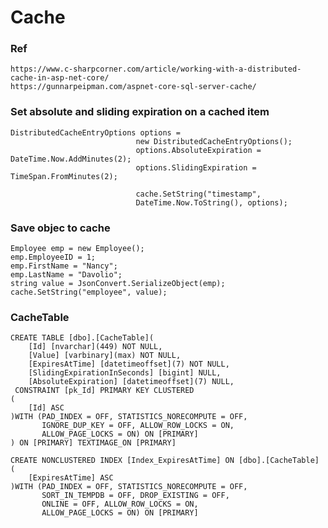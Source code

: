 # Cache
### Ref
	https://www.c-sharpcorner.com/article/working-with-a-distributed-cache-in-asp-net-core/
	https://gunnarpeipman.com/aspnet-core-sql-server-cache/

### Set absolute and sliding expiration on a cached item
	DistributedCacheEntryOptions options = 
								new DistributedCacheEntryOptions();
								options.AbsoluteExpiration = DateTime.Now.AddMinutes(2);
								options.SlidingExpiration = TimeSpan.FromMinutes(2);
            
								cache.SetString("timestamp", 
								DateTime.Now.ToString(), options);
### Save objec to cache
	Employee emp = new Employee();
	emp.EmployeeID = 1;
	emp.FirstName = "Nancy";
	emp.LastName = "Davolio";
	string value = JsonConvert.SerializeObject(emp);
	cache.SetString("employee", value);

### CacheTable
	CREATE TABLE [dbo].[CacheTable](
		[Id] [nvarchar](449) NOT NULL,
		[Value] [varbinary](max) NOT NULL,
		[ExpiresAtTime] [datetimeoffset](7) NOT NULL,
		[SlidingExpirationInSeconds] [bigint] NULL,
		[AbsoluteExpiration] [datetimeoffset](7) NULL,
	 CONSTRAINT [pk_Id] PRIMARY KEY CLUSTERED 
	(
		[Id] ASC
	)WITH (PAD_INDEX = OFF, STATISTICS_NORECOMPUTE = OFF, 
		   IGNORE_DUP_KEY = OFF, ALLOW_ROW_LOCKS = ON, 
		   ALLOW_PAGE_LOCKS = ON) ON [PRIMARY]
	) ON [PRIMARY] TEXTIMAGE_ON [PRIMARY]
 
	CREATE NONCLUSTERED INDEX [Index_ExpiresAtTime] ON [dbo].[CacheTable]
	(
		[ExpiresAtTime] ASC
	)WITH (PAD_INDEX = OFF, STATISTICS_NORECOMPUTE = OFF, 
		   SORT_IN_TEMPDB = OFF, DROP_EXISTING = OFF, 
		   ONLINE = OFF, ALLOW_ROW_LOCKS = ON, 
		   ALLOW_PAGE_LOCKS = ON) ON [PRIMARY]
